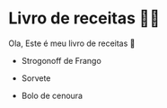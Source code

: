 # Livro de receitas :man_cook:

Ola, Este é meu livro de receitas :chestnut:

- Strogonoff de Frango

- Sorvete

- Bolo de cenoura
